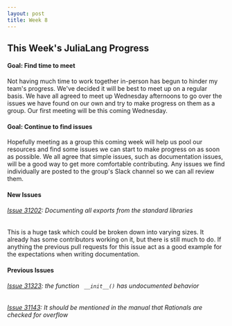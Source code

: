 ```yaml
---
layout: post
title: Week 8
---
```


## This Week's JuliaLang Progress   
#### Goal: Find time to meet
Not having much time to work together in-person has begun to hinder my team's progress. We've decided it will be best to meet up on a regular basis. We have all agreed to meet up Wednesday afternoons to go over the issues we have found on our own and try to make progress on them as a group. Our first meeting will be this coming Wednesday.

#### Goal: Continue to find issues
Hopefully meeting as a group this coming week will help us pool our resources and find some issues we can start to make progress on as soon as possible. We all agree that simple issues, such as documentation issues, will be a good way to get more comfortable contributing. Any issues we find individually are posted to the group's Slack channel so we can all review them.

#### New Issues
###### [Issue 31202](https://github.com/JuliaLang/julia/issues/31202): Documenting all exports from the standard libraries
This is a huge task which could be broken down into varying sizes. It already has some contributors working on it, but there is still much to do. If anything the previous pull requests for this issue act as a good example for the expectations when writing documentation.


#### Previous Issues
###### [Issue 31323](https://github.com/JuliaLang/julia/issues/31232): the function ` __init__()` has undocumented behavior  
###### [Issue 31143](https://github.com/JuliaLang/julia/issues/31143): It should be mentioned in the manual that Rationals are checked for overflow

